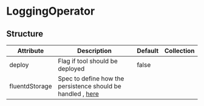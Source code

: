 # LoggingOperator 
 

## Structure 
 

| Attribute      | Description                                                                    | Default | Collection  |
| -------------- | ------------------------------------------------------------------------------ | ------- | ----------  |
| deploy         | Flag if tool should be deployed                                                |  false  |             |
| fluentdStorage | Spec to define how the persistence should be handled , [here](storage/Spec.md) |         |             |